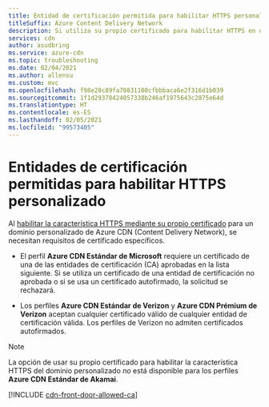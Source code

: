 ```yaml
---
title: Entidad de certificación permitida para habilitar HTTPS personalizado
titleSuffix: Azure Content Delivery Network
description: Si utiliza su propio certificado para habilitar HTTPS en un dominio personalizado, debe usar una entidad de certificación permitida (CA) para crearlo.
services: cdn
author: asudbring
ms.service: azure-cdn
ms.topic: troubleshooting
ms.date: 02/04/2021
ms.author: allensu
ms.custom: mvc
ms.openlocfilehash: f98e28c89fa70831108cfbbbaca6e2f316d1b039
ms.sourcegitcommit: 1f1d29378424057338b246af1975643c2875e64d
ms.translationtype: HT
ms.contentlocale: es-ES
ms.lasthandoff: 02/05/2021
ms.locfileid: "99573405"
---
```

# <a name="allowed-certificate-authorities-for-enabling-custom-https"></a>Entidades de certificación permitidas para habilitar HTTPS personalizado

Al [habilitar la característica HTTPS mediante su propio certificado](cdn-custom-ssl.md?tabs=option-2-enable-https-with-your-own-certificate#tlsssl-certificates) para un dominio personalizado de Azure CDN (Content Delivery Network), se necesitan requisitos de certificado específicos. 

* El perfil **Azure CDN Estándar de Microsoft** requiere un certificado de una de las entidades de certificación (CA) aprobadas en la lista siguiente. Si se utiliza un certificado de una entidad de certificación no aprobada o si se usa un certificado autofirmado, la solicitud se rechazará. 

* Los perfiles **Azure CDN Estándar de Verizon** y **Azure CDN Prémium de Verizon** aceptan cualquier certificado válido de cualquier entidad de certificación válida. Los perfiles de Verizon no admiten certificados autofirmados.

> [!NOTE]
> La opción de usar su propio certificado para habilitar la característica HTTPS del dominio personalizado *no* está disponible para los perfiles **Azure CDN Estándar de Akamai**. 
>

[!INCLUDE [cdn-front-door-allowed-ca](../../includes/cdn-front-door-allowed-ca.md)]

